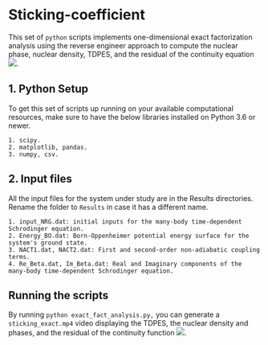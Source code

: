 # Sticking-coefficient
This set of `python` scripts implements one-dimensional exact factorization analysis using the reverse engineer approach to compute the nuclear phase, nuclear density, TDPES, and the residual of the continuity equation <img src="https://render.githubusercontent.com/render/math?math=\nabla_{z}.J_{z} %2B \partial_{t}\rho_{z} = f(z,t)">.

## 1. Python Setup
To get this set of scripts up running on your available computational resources, make sure to have the below libraries installed on Python 3.6 or newer.

```
1. scipy.
2. matplotlib, pandas.
3. numpy, csv. 
```
## 2. Input files
All the input files for the system under study are in the Results directories. Rename the folder to `Results` in case it has a different name.

```
1. input_NRG.dat: initial inputs for the many-body time-dependent Schrodinger equation.
2. Energy_BO.dat: Born-Oppenheimer potential energy surface for the system's ground state.
3. NACT1.dat, NACT2.dat: First and second-order non-adiabatic coupling terms.
4. Re_Beta.dat, Im_Beta.dat: Real and Imaginary components of the many-body time-dependent Schrodinger equation. 
```

## Running the scripts
By running `python exact_fact_analysis.py,` you can generate a `sticking_exact.mp4` video displaying the TDPES, the nuclear density and phases, and the residual of the continuity function <img src="https://render.githubusercontent.com/render/math?math=f(z,t)">.     

